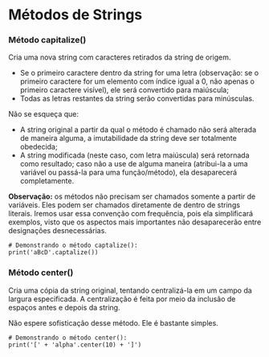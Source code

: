 # Métodos de Strings

### Método capitalize()
Cria uma nova string com caracteres retirados da string de origem.
  * Se o primeiro caractere dentro da string for uma letra (observação: se o primeiro caractere for um elemento com índice igual a 0, não apenas o primeiro caractere visível), ele será convertido para maiúscula;
  * Todas as letras restantes da string serão convertidas para minúsculas.

Não se esqueça que:
  * A string original a partir da qual o método é chamado não será alterada de maneira alguma, a imutabilidade da string deve ser totalmente obedecida;
  * A string modificada (neste caso, com letra maiúscula) será retornada como resultado; caso não a use de alguma maneira (atribui-la a uma variável ou passá-la para uma função/método), ela desaparecerá completamente.

**Observação:** os métodos não precisam ser chamados somente a partir de variáveis. Eles podem ser chamados diretamente de dentro de strings literais. Iremos usar essa convenção com frequência, pois ela simplificará exemplos, visto que os aspectos mais importantes não desaparecerão entre designações desnecessárias.

```
# Demonstrando o método captalize():
print('aBcD'.captalize())

``` 

### Método center()

Cria uma cópia da string original, tentando centralizá-la em um campo da largura especificada.
A centralização é feita por meio da inclusão de espaços antes e depois da string.

Não espere sofisticação desse método. Ele é bastante simples.

```
# Demonstrando o método center():
print('[' + 'alpha'.center(10) + ']')
```
